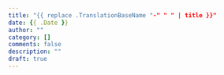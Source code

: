 ```yaml
---
title: "{{ replace .TranslationBaseName "-" " " | title }}"
date: {{ .Date }}
author: ""
category: []
comments: false
description: ""
draft: true
---
```


